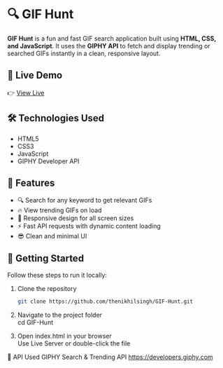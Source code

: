 # 🔍 GIF Hunt

**GIF Hunt** is a fun and fast GIF search application built using **HTML, CSS, and JavaScript**. It uses the **GIPHY API** to fetch and display trending or searched GIFs instantly in a clean, responsive layout.

## 🔗 Live Demo

👉 [View Live](https://thenikhilsingh.github.io/GIF-Hunt/)

## 🛠️ Technologies Used

- HTML5  
- CSS3  
- JavaScript 
- GIPHY Developer API

## 🎯 Features

- 🔍 Search for any keyword to get relevant GIFs  
- 🔥 View trending GIFs on load  
- 📱 Responsive design for all screen sizes  
- ⚡ Fast API requests with dynamic content loading  
- 😎 Clean and minimal UI

## 🚀 Getting Started

Follow these steps to run it locally:

1. Clone the repository  
   ```bash
   git clone https://github.com/thenikhilsingh/GIF-Hunt.git
2. Navigate to the project folder </br>
cd GIF-Hunt

4. Open index.html in your browser </br>
Use Live Server or double-click the file

🔐 API Used
GIPHY Search & Trending API
https://developers.giphy.com
